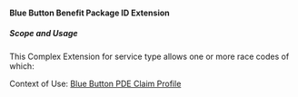 #### Blue Button Benefit Package ID Extension


##### Scope and Usage

This Complex Extension for service type allows one or more race codes of which:

Context of Use: [Blue Button PDE Claim Profile]({{site.data.structuredefinitions.bluebutton-part-d-event.path}})
